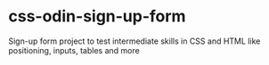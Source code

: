 # css-odin-sign-up-form
Sign-up form project to test intermediate skills in CSS and HTML like positioning, inputs, tables and more
